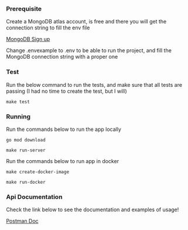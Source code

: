 ### Prerequisite
Create a MongoDB atlas account, is free and there you will get the connection string to fill the env file

<a href="https://www.mongodb.com/cloud/atlas/register" target="_blank">MongoDB Sign up</a>

Change .envexample to .env to be able to run the project, and fill the MongoDB connection string with a proper one


### Test
Run the below command to run the tests, and make sure that all tests are passing (I had no time to create the test, but I will)
```
make test
```

### Running
Run the commands below to run the app locally
```
go mod download
```
```
make run-server
```

Run the commands below to run app in docker
```
make create-docker-image
```
```
make run-docker
```

### Api Documentation
Check the link below to see the documentation and examples of usage!

<a href="https://documenter.getpostman.com/view/19131749/VV4wSGqE" target="_blank">Postman Doc</a>